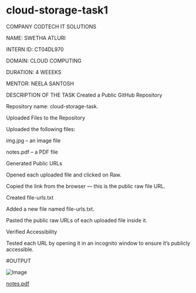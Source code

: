 # cloud-storage-task1

COMPANY CODTECH IT SOLUTIONS

 NAME: SWETHA ATLURI

 INTERN ID: CT04DL970

 DOMAIN: CLOUD COMPUTING

 DURATION: 4 WEEEKS

 MENTOR: NEELA SANTOSH

 DESCRIPTION OF THE TASK
Created a Public GitHub Repository

Repository name: cloud-storage-task.

Uploaded Files to the Repository

Uploaded the following files:

img.jpg – an image file

notes.pdf – a PDF file

Generated Public URLs

Opened each uploaded file and clicked on Raw.

Copied the link from the browser — this is the public raw file URL.

Created file-urls.txt

Added a new file named file-urls.txt.

Pasted the public raw URLs of each uploaded file inside it.

Verified Accessibility

Tested each URL by opening it in an incognito window to ensure it’s publicly accessible.

#OUTPUT

![Image](https://github.com/user-attachments/assets/bd5bb73b-55f5-47ae-8778-b7f2502d8287)

[notes.pdf](https://github.com/user-attachments/files/20665268/notes.pdf)

